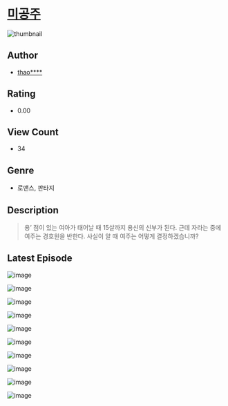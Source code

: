 # [미공주](https://comic.naver.com/challenge/list?titleId=810982)
![thumbnail](https://image-comic.pstatic.net/user_contents_data/challenge_comic/2023/05/25/upload_7365413122962765670_480x623.jpeg)

## Author
- [thao****](https://comic.naver.com/artistTitle?id=367145)

## Rating
- 0.00

## View Count
- 34

## Genre
- 로맨스, 판타지

## Description
> 용’ 점이 있는 여아가 태어날 때 15살까지 용신의 신부가 된다. 근데 자라는 중에 여주는 경호원을 반한다. 사실이 알 때 여주는 어떻게 결정하겠습니까?


## Latest Episode
![image](https://image-comic.pstatic.net/user_contents_data/challenge_comic/2023/05/25/367145/upload_3847589438148718649.jpeg)

![image](https://image-comic.pstatic.net/user_contents_data/challenge_comic/2023/05/25/367145/upload_3906644193949790258.jpeg)

![image](https://image-comic.pstatic.net/user_contents_data/challenge_comic/2023/05/25/367145/upload_3834868101463291186.jpeg)

![image](https://image-comic.pstatic.net/user_contents_data/challenge_comic/2023/05/25/367145/upload_3487531462565572708.jpeg)

![image](https://image-comic.pstatic.net/user_contents_data/challenge_comic/2023/05/25/367145/upload_4064046100333540912.jpeg)

![image](https://image-comic.pstatic.net/user_contents_data/challenge_comic/2023/05/25/367145/upload_3617060328345843769.jpeg)

![image](https://image-comic.pstatic.net/user_contents_data/challenge_comic/2023/05/25/367145/upload_3689681988340429157.jpeg)

![image](https://image-comic.pstatic.net/user_contents_data/challenge_comic/2023/05/25/367145/upload_3977633281778725688.jpeg)

![image](https://image-comic.pstatic.net/user_contents_data/challenge_comic/2023/05/25/367145/upload_7220735191061508452.jpeg)

![image](https://image-comic.pstatic.net/user_contents_data/challenge_comic/2023/05/25/367145/upload_3631136478118424676.jpeg)
